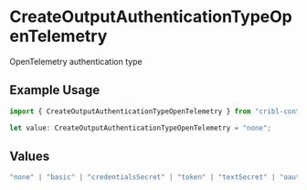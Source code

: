 # CreateOutputAuthenticationTypeOpenTelemetry

OpenTelemetry authentication type

## Example Usage

```typescript
import { CreateOutputAuthenticationTypeOpenTelemetry } from "cribl-control-plane/models/operations";

let value: CreateOutputAuthenticationTypeOpenTelemetry = "none";
```

## Values

```typescript
"none" | "basic" | "credentialsSecret" | "token" | "textSecret" | "oauth"
```